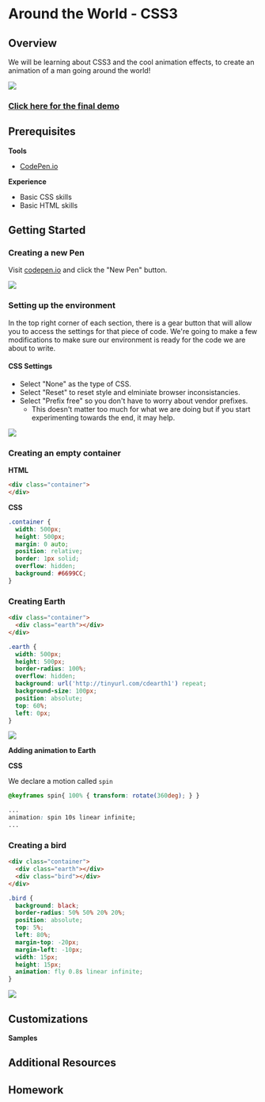 # Around the World - CSS3


## Overview

We will be learning about CSS3 and the cool animation effects, to create an animation of a man going around the world!

![](http://i.imgur.com/OdsIvaf.png)


### [Click here for the final demo](http://codepen.io/anon/pen/rgcBl)

## Prerequisites

**Tools**

- [CodePen.io](http://codepen.io)

**Experience**

- Basic CSS skills
- Basic HTML skills

## Getting Started

### Creating a new Pen

Visit [codepen.io](http://codepen.io/) and click the "New Pen" button.

![](http://i.imgur.com/0zk5K1C.png)

### Setting up the environment

In the top right corner of each section, there is a gear button that will allow you to access the settings for that piece of code. We're going to make a few modifications to make sure our environment is ready for the code we are about to write.

#### CSS Settings

- Select "None" as the type of CSS.
- Select "Reset" to reset style and elminiate browser inconsistancies.
- Select "Prefix free" so you don't have to worry about vendor prefixes.
  - This doesn't matter too much for what we are doing but if you start experimenting towards the end, it may help.

![](http://i.imgur.com/u065kVg.png)


### Creating an empty container

**HTML**
```html
<div class="container">
</div>
```

**CSS**
```css
.container {
  width: 500px;
  height: 500px;
  margin: 0 auto;
  position: relative;
  border: 1px solid;  
  overflow: hidden;
  background: #6699CC;
}
```

### Creating Earth

```html
<div class="container">
  <div class="earth"></div>
</div>
```

```css
.earth {
  width: 500px;
  height: 500px;
  border-radius: 100%;  
  overflow: hidden;             
  background: url('http://tinyurl.com/cdearth1') repeat;
  background-size: 100px;
  position: absolute;
  top: 60%;
  left: 0px;
}
```

![](http://i.imgur.com/Ry6qmw8.png)

**Adding animation to Earth**

**CSS**

We declare a motion called `spin`

```css
@keyframes spin{ 100% { transform: rotate(360deg); } }
```

```css
...
animation: spin 10s linear infinite; 
...
```


### Creating a bird

```html
<div class="container">
  <div class="earth"></div>
  <div class="bird"></div>
</div>
```

```css
.bird {
  background: black;
  border-radius: 50% 50% 20% 20%;
  position: absolute;
  top: 5%;
  left: 80%;
  margin-top: -20px;
  margin-left: -10px;
  width: 15px;
  height: 15px;
  animation: fly 0.8s linear infinite;
}
```

![](http://i.imgur.com/IWp3ETm.png)


## Customizations

**Samples**

## Additional Resources


## Homework

